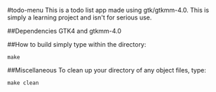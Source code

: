 #todo-menu
This is a todo list app made using gtk/gtkmm-4.0.
This is simply a learning project and isn't for serious use.

##Dependencies
GTK4 and gtkmm-4.0

##How to build
simply type within the directory:
```
make
```

##Miscellaneous
To clean up your directory of any object files, type:
```
make clean
```